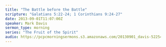 ```yaml
---
title: "The Battle before the Battle"
scripture: "Galatians 5:22-24; 1 Corinthians 9:24-27"
date: 2013-09-01T11:07:00Z
speaker: Mark Davis
sermon_type: morning
series: "The Fruit of the Spirit"
audio: https://pcpcmorningsermons.s3.amazonaws.com/20130901_davis-52254c551ae73.mp3 
---
```



